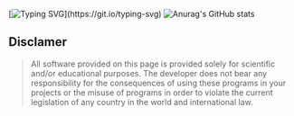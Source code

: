 [![Typing SVG](https://readme-typing-svg.herokuapp.com?color=36f723&lines=$+Hello+everyone!)](https://git.io/typing-svg)
![Anurag's GitHub stats](https://github-readme-stats.vercel.app/api?username=N1ckhack&show_icons=true&theme=cobalt)
## Disclamer
> All software provided on this page is provided solely for scientific and/or educational purposes.
The developer does not bear any responsibility for the consequences of using these programs in your projects or the misuse of programs in order to violate the current legislation of any country in the world and international law.

